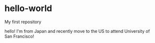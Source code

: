 # hello-world
My first repository

hello! I'm from Japan and recently move to the US to attend University of San Francisco!
